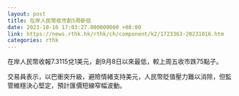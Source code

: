 ```yaml
---
layout: post
title: 在岸人民幣收市創5周新低
date: 2023-10-16 17:03:27.000000000 +08:00
link: https://news.rthk.hk/rthk/ch/component/k2/1723363-20231016.htm
categories: rthk
---
```


在岸人民幣收報7.3115兌1美元，創9月8日以來最低，較上周五收市跌75點子。

交易員表示，以巴衝突升級，避險情緒支持美元，人民幣貶值壓力難以消除，但監管維穩決心堅定，預計匯價短線窄幅波動。
